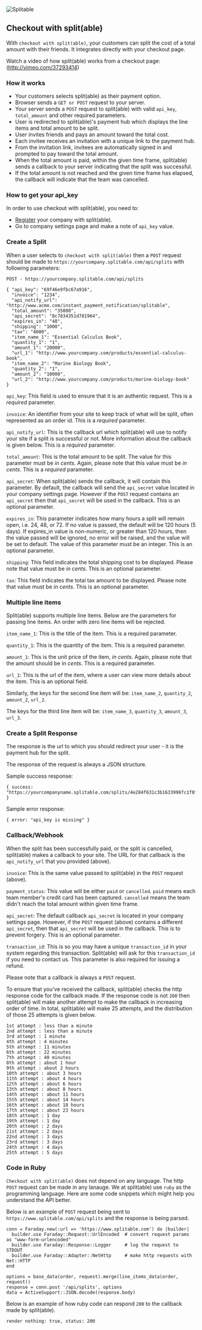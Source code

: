 ![Splitable](https://www.splitable.com/images/logo.png?1327850834)


## Checkout with split(able)

With `checkout with split(able)`, your customers can split the cost of a total amount with their friends. It integrates directly with your checkout page.

Watch a video of how split(able) works from a checkout page: (http://vimeo.com/37293414)

### How it works

* Your customers selects split(able) as their payment option.
* Browser sends a `GET or POST` request to your server.
* Your server sends a `POST` request to split(able) with valid `api_key`, `total_amount` and other required parameters.
* User is redirected to split(able)'s payment hub which displays the line items and total amount to be split.
* User invites friends and pays an amount toward the total cost.
* Each invitee receives an invitation with a unique link to the payment hub.
* From the invitation link, invitees are automatically signed in and prompted to pay toward the total amount.
* When the total amount is paid, within the given time frame, split(able) sends a callback to your server indicating that the split was successful.
* If the total amount is not reached and the given time frame has elapsed, the callback will indicate that the team was cancelled.

### How to get your api_key

In order to use checkout with split(able), you need to:

* [Register](https://www.splitable.com/users/sign_up) your company with split(able).
* Go to company settings page and make a note of `api_key` value.

### Create a Split

When a user selects to `checkout with split(able)` then a `POST` request should be made to `https://yourcompany.splitable.com/api/splits` with following parameters:

`POST - https://yourcompany.splitable.com/api/splits`

    { "api_key": "69f46e9fbc67a916",
      "invoice": "1234",
      "api_notify_url": "http://www.acme.com/instant_payment_notification/splitable",
      "total_amount": "35000",
      "api_secret": "8c7834351d781964",
      "expires_in": "48",
      "shipping": "1000",
      "tax": "4000",
      "item_name_1": "Essential Calculus Book",
      "quantity_1": "1",
      "amount_1": "20000",
      "url_1": "http://www.yourcompany.com/products/essential-calculus-book",
      "item_name_2": "Marine Biology Book",
      "quantity_2": "1",
      "amount_2": "10000",
      "url_2": "http://www.yourcompany.com/products/marine-biology-book"
    }

`api_key`: This field is used to ensure that it is an authentic request. This is a *required* parameter. 

`invoice`: An identifier from your site to keep track of what will be split, often represented as an order id. This is a *required* parameter.

`api_notify_url`: This is the callback url which split(able) will use to notify your site if a split is successful or not. More information about the callback is given below. This is a *required* parameter.

`total_amount`: This is the total amount to be split. The value for this parameter must be *in cents*. Again, please note that this value must be *in cents*. This is a *required* parameter.

`api_secret`: When split(able) sends the callback, it will contain this parameter. By default, the callback will send the `api_secret` value located in your company settings page. However if the `POST` request contains an `api_secret` then that `api_secret` will be used in the callback. This is an optional parameter.

`expires_in`: This parameter indicates how many hours a split will remain open, i.e. 24, 48, or 72. If no value is passed, the default will be 120 hours (5 days). If expires_in value is non-numeric, or greater than 120 hours, then the value passed will be ignored, no error will be raised, and the value will be set to default. The value of this parameter must be an integer. This is an optional parameter. 

`shipping`: This field indicates the total shipping cost to be displayed. Please note that value must be *in cents*. This is an optional parameter. 

`tax`: This field indicates the total tax amount to be displayed. Please note that value must be *in cents*. This is an optional parameter. 

### Multiple line items

Split(able) supports multiple line items. Below are the parameters for passing line items. An order with zero line items will be rejected.

`item_name_1`: This is the title of the item. This is a required parameter.

`quantity_1`: This is the quantity of the item. This is a required parameter.

`amount_1`: This is the unit price of the item, *in cents*. Again, please note that the amount should be in *cents*. This is a required parameter. 

`url_1`: This is the url of the item, where a user can view more details about the item. This is an optional field.

Similarly, the keys for the second line item will be: `item_name_2`, `quantity_2`, `amount_2`, `url_2`.

The keys for the third line item will be: `item_name_3`, `quantity_3`, `amount_3`, `url_3`.

### Create a Split Response

The response is the url to which you should redirect your user - it is the payment hub for the split.

The response of the request is always a JSON structure.

Sample success response:

    { success: "https://yourcompanyname.splitable.com/splits/4e284f631c3b1633996fc1f8fb7f8278a80065ec4d53d5b3ed1c/team" }

Sample error response:

    { error: "api_key is missing" }


### Callback/Webhook

When the split has been successfully paid, or the split is cancelled, split(able) makes a callback to your site. The URL for that callback is the `api_notify_url` that you provided (above).

`invoice`: This is the same value passed to split(able) in the `POST` request (above).

`payment_status`: This value will be either `paid` or `cancelled`. `paid` means each team member's credit card has been captured. `cancelled` means the team didn't reach the total amount within given time frame.

`api_secret`: The default callback `api_secret` is located in your company settings page. However, if the `POST` request (above) contains a different `api_secret`, then that `api_secret` will be used in the callback. This is to prevent forgery. This is an optional parameter.

`transaction_id`: This is so you may have a unique `transaction_id` in your system regarding this transaction. Split(able) will ask for this `transaction_id` if you need to contact us. This parameter is also required for issuing a refund.

Please note that a callback is always a `POST` request.

To ensure that you've received the callback, split(able) checks the http response code for the callback made. If the response code is not `200` then split(able) will make another attempt to make the callback in increasing order of time. In total, split(able) will make 25 attempts, and the distribution of those 25 attempts is given below.

    1st attempt : less than a minute
    2nd attempt : less than a minute
    3rd attempt : 1 minute
    4th attempt : 4 minutes
    5th attempt : 11 minutes
    6th attempt : 22 minutes
    7th attempt : 40 minutes
    8th attempt : about 1 hour
    9th attempt : about 2 hours
    10th attempt : about 3 hours
    11th attempt : about 4 hours
    12th attempt : about 6 hours
    13th attempt : about 8 hours
    14th attempt : about 11 hours
    15th attempt : about 14 hours
    16th attempt : about 18 hours
    17th attempt : about 23 hours
    18th attempt : 1 day
    19th attempt : 1 day
    20th attempt : 2 days
    21st attempt : 2 days
    22nd attempt : 3 days
    23rd attempt : 3 days
    24th attempt : 4 days
    25th attempt : 5 days

### Code in Ruby

`Checkout with split(able)` does not depend on any language. The http `POST` request can be made in any lanauge. We at split(able) use `ruby` as the programming language. Here are some code snippets which might help you understand the API better.

Below is an example of `POST` request being sent to `https://www.splitable.com/api/splits` and the response is being parsed.

    conn = Faraday.new(:url => 'https://www.splitable.com') do |builder|
      builder.use Faraday::Request::UrlEncoded  # convert request params as "www-form-urlencoded"
      builder.use Faraday::Response::Logger     # log the request to STDOUT
      builder.use Faraday::Adapter::NetHttp     # make http requests with Net::HTTP
    end

    options = base_data(order, request).merge(line_items_data(order, request))
    response = conn.post '/api/splits', options
    data = ActiveSupport::JSON.decode(response.body)

Below is an example of how ruby code can respond `200` to the callback made by split(able).

    render nothing: true, status: 200
